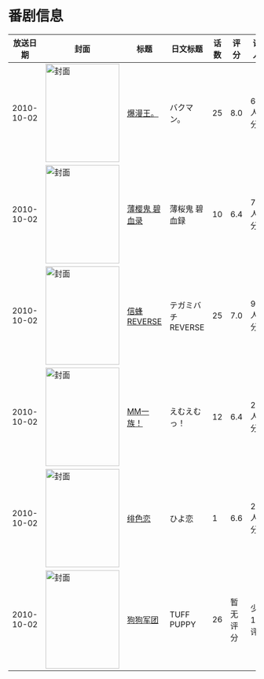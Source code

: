# 番剧信息

|放送日期|封面|标题|日文标题|话数|评分|评分人数|
|---|---|---|---|---|---|---|
|2010-10-02|<img src="https://lain.bgm.tv/pic/cover/c/45/00/3428_NPdDd.jpg" alt="封面" style="width:150px;height:200px;object-fit:cover;">|[爆漫王。](https://bangumi.tv/subject/3428)|バクマン。|25|8.0|6262人评分|
|2010-10-02|<img src="https://lain.bgm.tv/pic/cover/c/b6/65/7350_8Yqru.jpg" alt="封面" style="width:150px;height:200px;object-fit:cover;">|[薄樱鬼 碧血录](https://bangumi.tv/subject/7350)|薄桜鬼 碧血録|10|6.4|758人评分|
|2010-10-02|<img src="https://lain.bgm.tv/pic/cover/c/3d/de/7882_40jMy.jpg" alt="封面" style="width:150px;height:200px;object-fit:cover;">|[信蜂 REVERSE](https://bangumi.tv/subject/7882)|テガミバチ REVERSE|25|7.0|901人评分|
|2010-10-02|<img src="https://lain.bgm.tv/pic/cover/c/3d/cf/8390_CC7bt.jpg" alt="封面" style="width:150px;height:200px;object-fit:cover;">|[MM一族！](https://bangumi.tv/subject/8390)|えむえむっ！|12|6.4|2326人评分|
|2010-10-02|<img src="https://lain.bgm.tv/pic/cover/c/96/a0/9380_v4Bgv.jpg" alt="封面" style="width:150px;height:200px;object-fit:cover;">|[绯色恋](https://bangumi.tv/subject/9380)|ひよ恋|1|6.6|257人评分|
|2010-10-02|<img src="https://lain.bgm.tv/pic/cover/c/eb/5c/169136_yyRCi.jpg" alt="封面" style="width:150px;height:200px;object-fit:cover;">|[狗狗军团](https://bangumi.tv/subject/169136)|TUFF PUPPY|26|暂无评分|少于10人评分|
